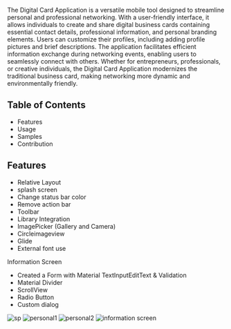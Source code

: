 The Digital Card Application is a versatile mobile tool designed to streamline personal and professional networking. 
With a user-friendly interface, it allows individuals to create and share digital business cards containing essential contact details, 
professional information, and personal branding elements. Users can customize their profiles, including adding profile pictures and brief descriptions. 
The application facilitates efficient information exchange during networking events, enabling users to seamlessly connect with others. 
Whether for entrepreneurs, professionals, or creative individuals,
the Digital Card Application modernizes the traditional business card, making networking more dynamic and environmentally friendly.

## Table of Contents
- Features
- Usage
- Samples
- Contribution

## Features
- Relative Layout
- splash screen
- Change status bar color
- Remove action bar
- Toolbar
- Library Integration                           
- ImagePicker (Gallery and Camera)
- Circleimageview
- Glide
- External font use

Information Screen 
- Created a Form with Material TextInputEditText & Validation
- Material Divider
- ScrollView
- Radio Button
- Custom dialog



![sp](https://github.com/user-attachments/assets/28eb7aa8-f0ab-4946-b30a-98c4e743cc24)
![personal1](https://github.com/user-attachments/assets/dbbdd676-751d-461b-8b1b-5632f8574dae)
![personal2](https://github.com/user-attachments/assets/fd0f1023-19e6-4187-8d0f-6123b59afb4d)
![information screen](https://github.com/user-attachments/assets/3269e013-ee78-4e90-835a-a2ae4f022267)


